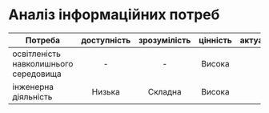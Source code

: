 # Аналіз інформаційних потреб 
| Потреба                                   | доступність| зрозумілість | цінність| актуальність |
| -------------                             |:----------:|:------------:|:-------:| :-----------:|
освітленість навколишнього середовища       |     -      |       -      | Висока  |      -       |
інженерна діяльність                        |   Низька   |    Складна   | Висока  |      -       |

